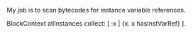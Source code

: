 My job is to scan bytecodes for instance variable references.BlockContext allInstances collect: [ :x |	{x. x hasInstVarRef}].